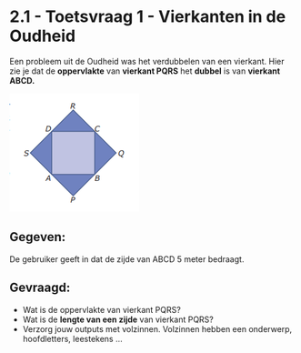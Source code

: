 # 2.1 - Toetsvraag 1 - Vierkanten in de Oudheid

Een probleem uit de Oudheid was het verdubbelen van een vierkant. 
Hier zie je dat de **oppervlakte** van **vierkant PQRS** het **dubbel** is van **vierkant ABCD.**

<img src="https://github.com/RobbeW/IW-Python/blob/main/2.1%20-%20Toetsvraag%201%20-%20Vierkanten%20in%20de%20Oudheid%20-%20De%20Sequentie/description/Vierkant-Oudheid.png?raw=true"/>

## Gegeven: 
De gebruiker geeft in dat de zijde van ABCD 5 meter bedraagt.

## Gevraagd:
* Wat is de oppervlakte van vierkant PQRS?  
* Wat is de **lengte van een zijde** van vierkant PQRS? 
* Verzorg jouw outputs met volzinnen. Volzinnen hebben een onderwerp, hoofdletters, leestekens … 
